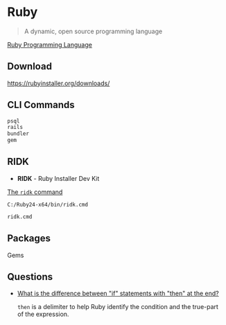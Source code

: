 # Ruby

> A dynamic, open source programming language

[Ruby Programming Language](https://www.ruby-lang.org/en/)

## Download

https://rubyinstaller.org/downloads/

## CLI Commands

```bash
psql
rails
bundler
gem
```

## RIDK

* **RIDK** - Ruby Installer Dev Kit

[The `ridk` command](https://github.com/oneclick/rubyinstaller2#the-ridk-command)

```none
C:/Ruby24-x64/bin/ridk.cmd
```

```bash
ridk.cmd
```

## Packages

Gems

## Questions

* [What is the difference between "if" statements with "then" at the end?](https://stackoverflow.com/q/3083636/1366033)

  `then` is a delimiter to help Ruby identify the condition and the true-part of the expression.

